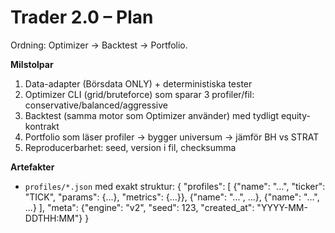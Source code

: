 # Trader 2.0 – Plan
Ordning: Optimizer → Backtest → Portfolio.

**Milstolpar**
1) Data-adapter (Börsdata ONLY) + deterministiska tester
2) Optimizer CLI (grid/bruteforce) som sparar 3 profiler/fil: conservative/balanced/aggressive
3) Backtest (samma motor som Optimizer använder) med tydligt equity-kontrakt
4) Portfolio som läser profiler → bygger universum → jämför BH vs STRAT
5) Reproducerbarhet: seed, version i fil, checksumma

**Artefakter**
- `profiles/*.json` med exakt struktur:
  {
    "profiles": [
      {"name": "...", "ticker": "TICK", "params": {...}, "metrics": {...}},
      {"name": "...", ...},
      {"name": "...", ...}
    ],
    "meta": {"engine": "v2", "seed": 123, "created_at": "YYYY-MM-DDTHH:MM"}
  }
